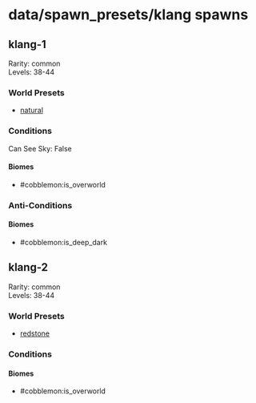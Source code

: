 # data/spawn_presets/klang spawns  
  
## klang-1  
Rarity: common  
Levels: 38-44  
  
### World Presets  
* [natural](/data/spawn_data/natural.md)  
  
### Conditions  
Can See Sky: False  
  
#### Biomes  
  * #cobblemon:is_overworld
  
  
### Anti-Conditions  
  
#### Biomes  
  * #cobblemon:is_deep_dark
  
  
## klang-2  
Rarity: common  
Levels: 38-44  
  
### World Presets  
* [redstone](/data/spawn_data/redstone.md)  
  
### Conditions  
  
#### Biomes  
  * #cobblemon:is_overworld
  
